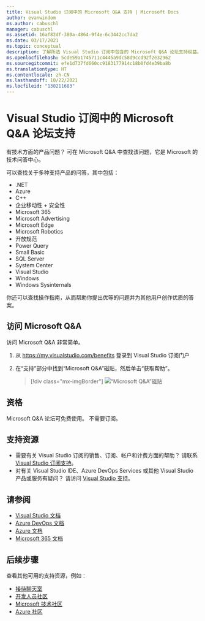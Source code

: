 ```yaml
---
title: Visual Studio 订阅中的 Microsoft Q&A 支持 | Microsoft Docs
author: evanwindom
ms.author: cabuschl
manager: cabuschl
ms.assetid: 16af82df-380a-4864-9f4e-6c3442cc7da2
ms.date: 03/17/2021
ms.topic: conceptual
description: 了解所选 Visual Studio 订阅中包含的 Microsoft Q&A 论坛支持权益。
ms.openlocfilehash: 5cde59a1745711c4445a9dc58d9ccd92f2e32962
ms.sourcegitcommit: efe1d737fd660cc9183177914c18b0fd4e39ba8b
ms.translationtype: HT
ms.contentlocale: zh-CN
ms.lasthandoff: 10/22/2021
ms.locfileid: "130211683"
---
```

# <a name="microsoft-qa-forum-support-in-visual-studio-subscriptions"></a>Visual Studio 订阅中的 Microsoft Q&A 论坛支持
有技术方面的产品问题？ 可在 Microsoft Q&A 中查找该问题，它是 Microsoft 的技术问答中心。

可以查找关于多种支持产品的问答，其中包括：
- .NET
- Azure
- C++
- 企业移动性 + 安全性
- Microsoft 365
- Microsoft Advertising
- Microsoft Edge
- Microsoft Robotics
- 开放规范
- Power Query 
- Small Basic
- SQL Server
- System Center
- Visual Studio
- Windows 
- Windows Sysinternals

你还可以查找操作指南，从而帮助你提出优等的问题并为其他用户创作优质的答案。 

## <a name="access-microsoft-qa"></a>访问 Microsoft Q&A
访问 Microsoft Q&A 非常简单。 
1. 从 <https://my.visualstudio.com/benefits> 登录到 Visual Studio 订阅门户
0. 在“支持”部分中找到“Microsoft Q&A”磁贴，然后单击“获取帮助”。

   > [!div class="mx-imgBorder"]
   > ![“Microsoft Q&A”磁贴](_img/vs-microsoft-qa/vs-microsoft-qa-tile.png "单击“获取帮助”，可连接到 Microsoft Q&A 论坛")

## <a name="eligibility"></a>资格
Microsoft Q&A 论坛可免费使用。  不需要订阅。 

## <a name="support-resources"></a>支持资源
- 需要有关 Visual Studio 订阅的销售、订阅、帐户和计费方面的帮助？  请联系 [Visual Studio 订阅支持](https://my.visualstudio.com/gethelp)。
- 对有关 Visual Studio IDE、Azure DevOps Services 或其他 Visual Studio 产品或服务有疑问？  请访问 [Visual Studio 支持](https://visualstudio.microsoft.com/support/)。

## <a name="see-also"></a>请参阅
- [Visual Studio 文档](/visualstudio/)
- [Azure DevOps 文档](/azure/devops/)
- [Azure 文档](/azure/)
- [Microsoft 365 文档](/microsoft-365/)

## <a name="next-steps"></a>后续步骤
查看其他可用的支持资源，例如：
- [接待聊天室](vs-concierge-chat.md)
- [开发人员社区](vs-developer-community.md)
- [Microsoft 技术社区](vs-microsoft-tech-community.md)
- [Azure 社区](vs-azure-community.md)